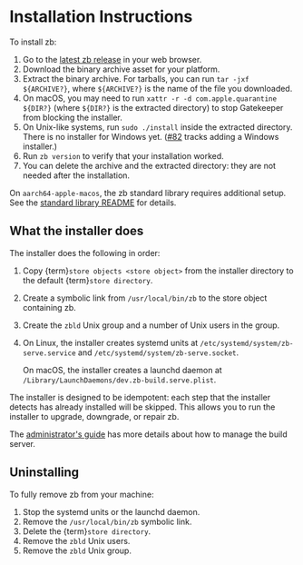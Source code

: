 # Installation Instructions

To install zb:

1. Go to the [latest zb release](https://github.com/256lights/zb/releases/latest)
   in your web browser.
2. Download the binary archive asset for your platform.
3. Extract the binary archive.
   For tarballs, you can run `tar -jxf ${ARCHIVE?}`,
   where `${ARCHIVE?}` is the name of the file you downloaded.
4. On macOS, you may need to run `xattr -r -d com.apple.quarantine ${DIR?}`
   (where `${DIR?}` is the extracted directory)
   to stop Gatekeeper from blocking the installer.
5. On Unix-like systems, run `sudo ./install` inside the extracted directory.
   There is no installer for Windows yet.
   ([#82](https://github.com/256lights/zb/issues/82) tracks adding a Windows installer.)
6. Run `zb version` to verify that your installation worked.
7. You can delete the archive and the extracted directory:
   they are not needed after the installation.

On `aarch64-apple-macos`, the zb standard library requires additional setup.
See the [standard library README](https://github.com/256lights/zb-stdlib/blob/main/README.md) for details.

## What the installer does

The installer does the following in order:

1. Copy {term}`store objects <store object>`
   from the installer directory to the default {term}`store directory`.

2. Create a symbolic link from `/usr/local/bin/zb` to the store object containing zb.

3. Create the `zbld` Unix group and a number of Unix users in the group.

4. On Linux, the installer creates systemd units at `/etc/systemd/system/zb-serve.service`
   and `/etc/systemd/system/zb-serve.socket`.

   On macOS, the installer creates a launchd daemon at `/Library/LaunchDaemons/dev.zb-build.serve.plist`.

The installer is designed to be idempotent:
each step that the installer detects has already installed will be skipped.
This allows you to run the installer to upgrade, downgrade, or repair zb.

The [administrator's guide](admin/index.md) has more details
about how to manage the build server.

## Uninstalling

To fully remove zb from your machine:

1. Stop the systemd units or the launchd daemon.
2. Remove the `/usr/local/bin/zb` symbolic link.
3. Delete the {term}`store directory`.
4. Remove the `zbld` Unix users.
5. Remove the `zbld` Unix group.
